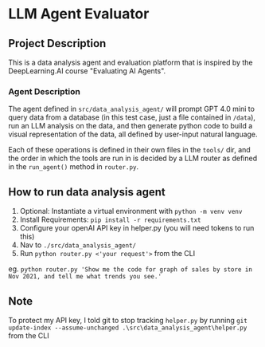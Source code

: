 # LLM Agent Evaluator 

## Project Description
This is a data analysis agent and evaluation platform that is inspired by the DeepLearning.AI course "Evaluating AI Agents".

### Agent Description
The agent defined in `src/data_analysis_agent/` will prompt GPT 4.0 mini to query data from a database (in this test case, just a file contained in `/data`), run an LLM analysis on the data, and then generate python code to build a visual representation of the data, all defined by user-input natural language.

Each of these operations is defined in their own files in the `tools/` dir, and the order in which the tools are run in is decided by a LLM router as defined in the `run_agent()` method in `router.py`.

## How to run data analysis agent
 1) Optional: Instantiate a virtual environment with `python -m venv venv`
 2) Install Requirements: `pip install -r requirements.txt`
 3) Configure your openAI API key in helper.py (you will need tokens to run this)
 3) Nav to `./src/data_analysis_agent/`
 4) Run `python router.py <'your request'>` from the CLI

 eg. `python router.py 'Show me the code for graph of sales by store in Nov 2021, and tell me what trends you see.'`

## Note
To protect my API key, I told git to stop tracking `helper.py` by running `git update-index --assume-unchanged .\src\data_analysis_agent\helper.py` from the CLI